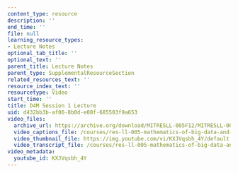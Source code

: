 ```yaml
---
content_type: resource
description: ''
end_time: ''
file: null
learning_resource_types:
- Lecture Notes
optional_tab_title: ''
optional_text: ''
parent_title: Lecture Notes
parent_type: SupplementalResourceSection
related_resources_text: ''
resource_index_text: ''
resourcetype: Video
start_time: ''
title: D4M Session 1 Lecture
uid: d432bb3b-af06-8b0d-e08f-685503f9a653
video_files:
  archive_url: https://archive.org/download/MITRESLL-005F12/MITRESLL-005F12_L01_Lec_300k.mp4
  video_captions_file: /courses/res-ll-005-mathematics-of-big-data-and-machine-learning-january-iap-2020/58e6d76cfef1557ab4b6e02210f6588e_KXJVqsbh_4Y.vtt
  video_thumbnail_file: https://img.youtube.com/vi/KXJVqsbh_4Y/default.jpg
  video_transcript_file: /courses/res-ll-005-mathematics-of-big-data-and-machine-learning-january-iap-2020/9330f0388d7fd5ea518c6304629e6caf_KXJVqsbh_4Y.pdf
video_metadata:
  youtube_id: KXJVqsbh_4Y
---
```

